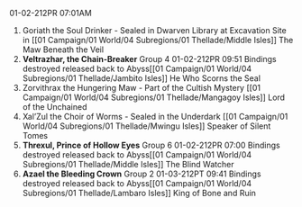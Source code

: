01-02-212PR 07:01AM 

1. Goriath the Soul Drinker  - Sealed in Dwarven Library at Excavation Site in [[01 Campaign/01 World/04 Subregions/01 Thellade/Middle Isles]]
    The Maw Beneath the Veil
2. **Veltrazhar, the Chain-Breaker**  Group 4 01-02-212PR 09:51  Bindings destroyed released back to Abyss[[01 Campaign/01 World/04 Subregions/01 Thellade/Jambito Isles]]
    He Who Scorns the Seal
3. Zorvithrax the Hungering Maw  - Part of the Cultish Mystery [[01 Campaign/01 World/04 Subregions/01 Thellade/Mangagoy Isles]]
    Lord of the Unchained
4. Xal’Zul the Choir of Worms  - Sealed in the Underdark [[01 Campaign/01 World/04 Subregions/01 Thellade/Mwingu Isles]]
    Speaker of Silent Tomes
5. **Threxul, Prince of Hollow Eyes**  Group 6 01-02-212PR 07:00 Bindings destroyed released back to Abyss[[01 Campaign/01 World/04 Subregions/01 Thellade/Middle Isles]]
    The Blind Watcher
6. **Azael the Bleeding Crown**  Group 2 01-03-212PT 09:41  Bindings destroyed released back to Abyss[[01 Campaign/01 World/04 Subregions/01 Thellade/Lambaro Isles]]
    King of Bone and Ruin
